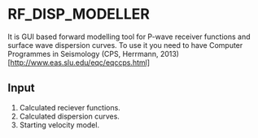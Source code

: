 # RF_DISP_MODELLER
It is GUI based forward modelling tool for P-wave receiver functions and surface wave dispersion curves. To use it you need to have Computer Programmes in Seismology (CPS, Herrmann, 2013) [http://www.eas.slu.edu/eqc/eqccps.html]


## Input
1. Calculated reciever functions.
2. Calculated dispersion curves.
3. Starting velocity model.



